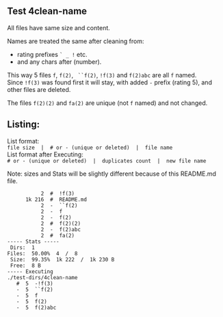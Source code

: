 ## Test 4clean-name

All files have same size and content.

Names are treated the same after cleaning from:
- rating prefixes `` ` _ ! `` etc.
- and any chars after (number).

This way 5 files `f`, `f(2)`, ` ``f(2)`, `!f(3)` and `f(2)abc` are all `f` named.  
Since `!f(3)` was  found first it will stay, with added `-` prefix (rating 5), and other files are deleted.

The files `f(2)(2)` and `fa(2)` are unique (not `f` named) and not changed.

## Listing:
List format:  
`file size  |  # or - (unique or deleted)  |  file name`  
List format after Executing:  
`# or - (unique or deleted)  |  duplicates count  |  new file name`

Note: sizes and Stats will be slightly different because of this README.md file.

```
           2  #  !f(3)
      1k 216  #  README.md
           2  -  ``f(2)
           2  -  f
           2  -  f(2)
           2  #  f(2)(2)
           2  -  f(2)abc
           2  #  fa(2)
----- Stats -----
 Dirs:  1
Files:  50.00%  4  /  8
 Size:  99.35%  1k 222  /  1k 230 B
 Free:  8 B
----- Executing
./test-dirs/4clean-name
   #  5  -!f(3)
   -  5  ``f(2)
   -  5  f
   -  5  f(2)
   -  5  f(2)abc
```
